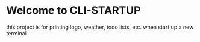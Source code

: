 # Welcome to CLI-STARTUP

this project is for printing logo, weather, todo lists, etc. when start up a new terminal.

